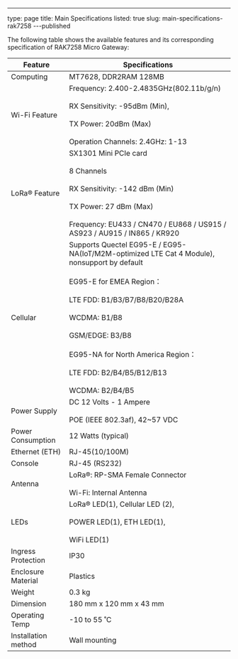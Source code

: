---
type: page
title: Main Specifications
listed: true
slug: main-specifications-rak7258
---published

The following table shows the available features and its corresponding specification of RAK7258 Micro Gateway:

| **Feature** | **Specifications** | 
| ---- | ---- | 
| Computing | MT7628, DDR2RAM 128MB | 
| Wi-Fi Feature | Frequency: 2.400-2.4835GHz(802.11b/g/n)<br><br>RX Sensitivity: -95dBm (Min),<br><br>TX Power: 20dBm (Max)<br><br>Operation Channels: 2.4GHz: 1-13 | 
| LoRa® Feature | SX1301 Mini PCIe card<br><br>8 Channels<br><br>RX Sensitivity: -142 dBm (Min)<br><br>TX Power: 27 dBm (Max)<br><br>Frequency: EU433 / CN470 / EU868 / US915 / AS923 / AU915 / IN865 / KR920 | 
| Cellular | Supports Quectel EG95-E / EG95-NA(IoT/M2M-optimized LTE Cat 4 Module), nonsupport by default<br><br>EG95-E for EMEA Region： <br><br>LTE FDD: B1/B3/B7/B8/B20/B28A<br><br>WCDMA: B1/B8<br><br>GSM/EDGE: B3/B8<br><br>EG95-NA for North America Region：<br><br>LTE FDD: B2/B4/B5/B12/B13<br><br>WCDMA: B2/B4/B5 | 
| Power Supply | DC 12 Volts - 1 Ampere<br><br>POE (IEEE 802.3af), 42~57 VDC | 
| Power Consumption | 12 Watts (typical) | 
| Ethernet (ETH) | RJ-45(10/100M) | 
| Console | RJ-45 (RS232) | 
| Antenna | LoRa®: RP-SMA Female Connector<br><br>Wi-Fi: Internal Antenna | 
| LEDs | LoRa® LED(1), Cellular LED (2),<br><br>POWER LED(1), ETH LED(1),<br><br>WiFi LED(1) | 
| Ingress Protection | IP30 | 
| Enclosure Material | Plastics | 
| Weight | 0.3 kg | 
| Dimension | 180 mm x 120 mm x 43 mm | 
| Operating Temp | -10 to 55 ˚C | 
| Installation method | Wall mounting | 


